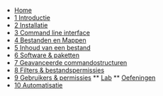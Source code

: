 <!-- docs/_sidebar.md -->
* [Home](/)
* [1 Introductie](./be-nl/01_introduction/01_course.md)
* [2 Installatie](./be-nl/02_installation/01_course.md)
* [3 Command line interface](./be-nl/03_commandline/01_course.md)
* [4 Bestanden en Mappen](./be-nl/04_filesandfolders/01_course.md)
* [5 Inhoud van een bestand](./be-nl/05_filecontents/01_course.md)
* [6 Software & paketten](./be-nl/06_software/01_course.md)
* [7 Geavanceerde commandostructuren](./be-nl/07_advancedcommands/01_course.md)
* [8 Filters & bestandspermissies ](./be-nl/08_filters/01_course.md)
* [9 Gebruikers & permissies](./be-nl/09_usersandpermissions/01_course.md)
** [Lab](./be-nl/09_usersandpermissions/02_lab.md)
** [Oefeningen](./be-nl/09_usersandpermissions/99_assignments.md)
* [10 Automatisatie](./be-nl/10_automation/01_course.md)